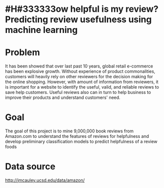 # #H#333333ow helpful is my review? Predicting review usefulness using machine learning
# Problem
It has been showed that over last past 10 years, global retail e-commerce has been explosive growth. Without experience of product commonalities, customers will heavily rely on other reviewers for the decision making for the online shopping. However, with amount of information from reviewers, it is important for a website to identify the useful, valid, and reliable reviews to save help customers. Useful reviews also can in turn to help business to improve their products and understand customers' need.
# Goal
The goal of this project is to mine 9,000,000 book reviews from Amazon.com to understand the features of reviews for helpfulness and develop preliminary classification models to predict helpfulness of a review foods

# Data source
http://jmcauley.ucsd.edu/data/amazon/
